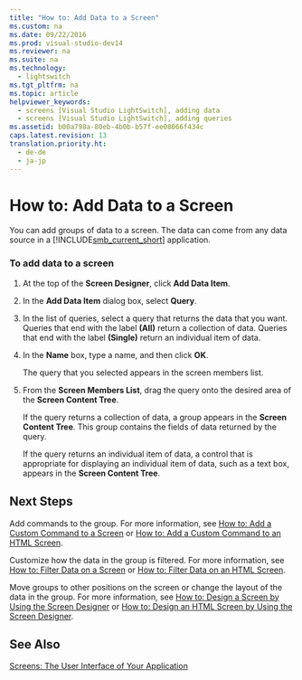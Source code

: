 ```yaml
---
title: "How to: Add Data to a Screen"
ms.custom: na
ms.date: 09/22/2016
ms.prod: visual-studio-dev14
ms.reviewer: na
ms.suite: na
ms.technology: 
  - lightswitch
ms.tgt_pltfrm: na
ms.topic: article
helpviewer_keywords: 
  - screens [Visual Studio LightSwitch], adding data
  - screens [Visual Studio LightSwitch], adding queries
ms.assetid: b00a798a-80eb-4b0b-b57f-ee08066f434c
caps.latest.revision: 13
translation.priority.ht: 
  - de-de
  - ja-jp
---
```

# How to: Add Data to a Screen
You can add groups of data to a screen. The data can come from any data source in a [!INCLUDE[smb_current_short](../vs140/includes/smb_current_short_md.md)] application.  
  
### To add data to a screen  
  
1.  At the top of the **Screen Designer**, click **Add Data Item**.  
  
2.  In the **Add Data Item** dialog box, select **Query**.  
  
3.  In the list of queries, select a query that returns the data that you want. Queries that end with the label **(All)** return a collection of data. Queries that end with the label **(Single)** return an individual item of data.  
  
4.  In the **Name** box, type a name, and then click **OK**.  
  
     The query that you selected appears in the screen members list.  
  
5.  From the **Screen Members List**, drag the query onto the desired area of the **Screen Content Tree**.  
  
     If the query returns a collection of data, a group appears in the **Screen Content Tree**. This group contains the fields of data returned by the query.  
  
     If the query returns an individual item of data, a control that is appropriate for displaying an individual item of data, such as a text box, appears in the **Screen Content Tree**.  
  
## Next Steps  
 Add commands to the group. For more information, see [How to: Add a Custom Command to a Screen](../vs140/how-to--add-a-custom-command-to-a-silverlight-screen.md) or [How to: Add a Custom Command to an HTML Screen](../vs140/how-to--add-a-button-to-a-mobile-client-for-lightswitch.md).  
  
 Customize how the data in the group is filtered. For more information, see [How to: Filter Data on a Screen](../vs140/how-to--filter-data-on-a-silverlight-screen.md) or [How to: Filter Data on an HTML Screen](../vs140/how-to--filter-data-in-an-html-client-for-a-lightswitch-app.md).  
  
 Move groups to other positions on the screen or change the layout of the data in the group. For more information, see [How to: Design a Screen by Using the Screen Designer](../vs140/how-to--design-a-silverlight-screen-by-using-the-screen-designer.md) or [How to: Design an HTML Screen by Using the Screen Designer](../vs140/how-to--design-an-html-screen-by-using-the-screen-designer.md).  
  
## See Also  
 [Screens: The User Interface of Your Application](../vs140/screens--the-user-interface-of-your-lightswitch-application.md)